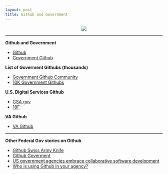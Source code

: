 ```yaml
---
layout: post
title: Github and Government
---
```


<p align="center">
  <img src="http://a4.files.readwrite.com/image/upload/c_fit,cs_srgb,dpr_0.75,q_80,w_620/MTIyMjk0MzcwNTA1MzU0NTIx.jpg"/>
</p>


***

**Github and Government**
* [Github](https://government.github.com/)
* [Government Github](https://government.github.com/assets/img/govandgithub.pdf)


**List of Goverment Githubs (thousands)**
* [Government Github Community](https://government.github.com/community/)
* [10K Government Githubs](https://github.com/blog/1874-government-opens-up-10k-active-government-users-on-github)

**U.S. Digital  Services Github**
* [GSA.gov](https://18f.gsa.gov/)
* [18F](https://github.com/18F)

**VA  Github**
* [VA Github](https://github.com/department-of-veterans-affairs)

***
**Other  Federal Gov stories on Github**
* [Github Swiss Army Knife](http://fcw.com/articles/2014/07/07/github-swiss-army-knife.aspx)
* [Github Goverment](http://fedscoop.com/is-github-governments-next-big-thing/)
* [US government agencies embrace collaborative software development](http://www.cio.com/article/2390953/government-use-of-it/us-gov-t-agencies-embrace-collaborative-software-development.html)
* [Who is using Github in your agency?](http://www.fedtechmagazine.com/article/2014/08/whos-using-github-your-agency)

